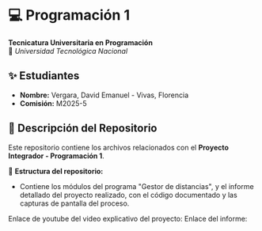# 💻 Programación 1  
**Tecnicatura Universitaria en Programación**  
📍 *Universidad Tecnológica Nacional*  

## ✨ Estudiantes  
- **Nombre:** Vergara, David Emanuel - Vivas, Florencia 
- **Comisión:** M2025-5

## 📂 Descripción del Repositorio  
Este repositorio contiene los archivos relacionados con el **Proyecto Integrador - Programación 1**.  

📌 **Estructura del repositorio:**  
- Contiene los módulos del programa "Gestor de distancias", y el informe detallado del proyecto realizado, con el código documentado y las capturas de pantalla del proceso.  

Enlace de youtube del video explicativo del proyecto:
Enlace del informe: 
